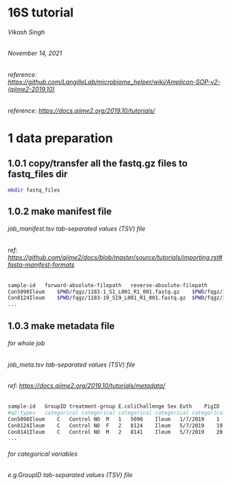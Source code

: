 
# 16S tutorial
###### Vikash Singh
###### November 14, 2021
###### reference: https://github.com/LangilleLab/microbiome_helper/wiki/Amplicon-SOP-v2-(qiime2-2019.10)
###### reference: https://docs.qiime2.org/2019.10/tutorials/

# 1 data preparation
## 1.0.1 copy/transfer all the fastq.gz files to fastq_files dir
```bash
mkdir fastq_files
```
## 1.0.2 make manifest file
###### job_manifest.tsv tab-separated values (TSV) file
###### ref: https://github.com/qiime2/docs/blob/master/source/tutorials/importing.rst#fastq-manifest-formats
```bash
sample-id   forward-absolute-filepath   reverse-absolute-filepath
Con5090Ileum    $PWD/fqgz/1183-1_S1_L001_R1_001.fastq.gz    $PWD/fqgz/1183-1_S1_L001_R2_001.fastq.gz
Con8124Ileum    $PWD/fqgz/1183-19_S19_L001_R1_001.fastq.gz  $PWD/fqgz/1183-19_S19_L001_R2_001.fastq.gz
...
```
## 1.0.3 make metadata file
###### for whole job
###### job_meta.tsv tab-separated values (TSV) file
###### ref: https://docs.qiime2.org/2019.10/tutorials/metadata/
```bash
sample-id   GroupID treatment-group E.coliChallenge Sex Euth    PigID   Sourceofsample  Datetaken   NGS-SampleNo
#q2:types   categorical categorical categorical categorical categorical categorical categorical categorical categorical
Con5090Ileum    C   Control NO  M   1   5090    Ileum   1/7/2019    1
Con8124Ileum    C   Control NO  F   2   8124    Ileum   5/7/2019    19
Con8141Ileum    C   Control NO  M   2   8141    Ileum   5/7/2019    20
...
```

###### for categorical variables
###### e.g.GroupID tab-separated values (TSV) file
